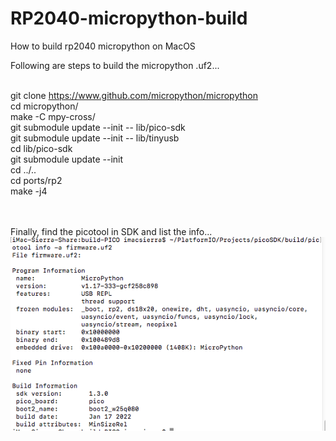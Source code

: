 # RP2040-micropython-build
How to build rp2040 micropython on MacOS

Following are steps to build the micropython .uf2... <br><br>

  git clone https://www.github.com/micropython/micropython<br>
  cd micropython/<br>
  make -C mpy-cross/<br>
  git submodule update --init -- lib/pico-sdk<br>
  git submodule update --init -- lib/tinyusb<br>
  cd lib/pico-sdk<br>
  git submodule update --init<br>
  cd ../..<br>
  cd ports/rp2<br>
  make -j4<br>
  <br><br>
  
Finally, find the picotool in SDK and list the info...  <br>
<img src="pic/picotool-micropython.png"/>
<br/>
